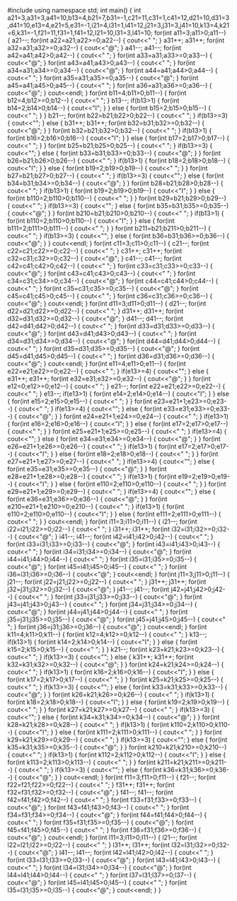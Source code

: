 #include <iostream>
using namespace std;
int main()
{
	int a21=3,a31=3,a41=10,b13=4,b21=7,b31=-1,c21=11,c31=1,c41=12,d21=10,d31=3,d41=10,e13=4,e21=5,e31=-1,i21=4,i31=1,i41=12,j21=3,j31=3,j41=10,k13=4,k21=6,k31=-1,f21=11,f31=1,f41=12,l21=10,l31=3,l41=10;
	for(int a11=3;a11>0;a11--)
	{
		a21--;
		for(int a22=a21;a22>=0;a22--)
		{
			cout<<" ";
		}
		a31++;
		a31++;
		for(int a32=a31;a32>=0;a32--)
		{
			cout<<"@";
		}
		a41--;
		a41--;
		for(int a42=a41;a42>0;a42--)
		{
			cout<<" ";
		}
		for(int a33=a31;a33>=0;a33--)
		{
			cout<<"@";
		}
		for(int a43=a41;a43>0;a43--)
		{
			cout<<" ";
		}
		for(int a34=a31;a34>=0;a34--)
		{
			cout<<"@";
		}
		for(int a44=a41;a44>0;a44--)
		{
			cout<<" ";
		}
		for(int a35=a31;a35>=0;a35--)
		{
			cout<<"@";
		}
		for(int a45=a41;a45>0;a45--)
		{
			cout<<" ";
		}
		for(int a36=a31;a36>=0;a36--)
		{
			cout<<"@";
		}
		cout<<endl;
	}
	for(int b11=4;b11>0;b11--)
	{
		for(int b12=4;b12>=0;b12--)
		{
			cout<<" ";
		}
		b13--;
		if(b13>1)
		{
			for(int b14=2;b14>0;b14--)
			{
				cout<<"I";
			}
		}
		else
		{
			for(int b15=2;b15>0;b15--)
			{
				cout<<" ";
			}
		}
		b21--;
		for(int b22=b21;b22>0;b22--)
		{
			cout<<" ";
		}
		if(b13>=3)
		{
			cout<<"";
		}
		else
		{
			b31++;
			b31++;
			for(int b32=b31;b32>=0;b32--)
			{
				cout<<"@";
			}
		}
		for(int b32=b21;b32>0;b32--)
		{
			cout<<" ";
		}
		if(b13>1)
		{
			for(int b16=2;b16>0;b16--)
			{
				cout<<"I";
			}
		}
		else
		{
			for(int b17=2;b17>0;b17--)
			{
				cout<<" ";
			}
		}
		for(int b25=b21;b25>0;b25--)
		{
			cout<<" ";
		}
		if(b13>=3)
		{
			cout<<"";
		}
		else
		{
			for(int b33=b31;b33>=0;b33--)
			{
				cout<<"@";
			}
		}
		for(int b26=b21;b26>0;b26--)
		{
			cout<<" ";
		}
		if(b13>1)
		{
			for(int b18=2;b18>0;b18--)
			{
				cout<<"I";
			}
		}
		else
		{
			for(int b19=2;b19>0;b19--)
			{
				cout<<" ";
			}
		}
		for(int b27=b21;b27>0;b27--)
		{
			cout<<" ";
		}
		if(b13>=3)
		{
			cout<<"";
		}
		else
		{
			for(int b34=b31;b34>=0;b34--)
			{
				cout<<"@";
			}
		}
		for(int b28=b21;b28>0;b28--)
		{
			cout<<" ";
		}
		if(b13>1)
		{
			for(int b19=2;b19>0;b19--)
			{
				cout<<"I";
			}
		}
		else
		{
			for(int b110=2;b110>0;b110--)
			{
				cout<<" ";
			}
		}
		for(int b29=b21;b29>0;b29--)
		{
			cout<<" ";
		}
		if(b13>=3)
		{
			cout<<"";
		}
		else
		{
			for(int b35=b31;b35>=0;b35--)
			{
				cout<<"@";
			}
		}
		for(int b210=b21;b210>0;b210--)
		{
			cout<<" ";
		}
		if(b13>1)
		{
			for(int b110=2;b110>0;b110--)
			{
				cout<<"I";
			}
		}
		else
		{
			for(int b111=2;b111>0;b111--)
			{
				cout<<" ";
			}
		}
		for(int b211=b21;b211>0;b211--)
		{
			cout<<" ";
		}
		if(b13>=3)
		{
			cout<<"";
		}
		else
		{
			for(int b36=b31;b36>=0;b36--)
			{
				cout<<"@";
			}
		}
		cout<<endl;
	}
	for(int c11=3;c11>0;c11--)
	{
		c21--;
		for(int c22=c21;c22>=0;c22--)
		{
			cout<<" ";
		}
		c31++;
		c31++;
		for(int c32=c31;c32>=0;c32--)
		{
			cout<<"@";
		}
		c41--;
		c41--;
		for(int c42=c41;c42>0;c42--)
		{
			cout<<" ";
		}
		for(int c33=c31;c33>=0;c33--)
		{
			cout<<"@";
		}
		for(int c43=c41;c43>0;c43--)
		{
			cout<<" ";
		}
		for(int c34=c31;c34>=0;c34--)
		{
			cout<<"@";
		}
		for(int c44=c41;c44>0;c44--)
		{
			cout<<" ";
		}
		for(int c35=c31;c35>=0;c35--)
		{
			cout<<"@";
		}
		for(int c45=c41;c45>0;c45--)
		{
			cout<<" ";
		}
		for(int c36=c31;c36>=0;c36--)
		{
			cout<<"@";
		}
		cout<<endl;
	}
	for(int d11=3;d11>0;d11--)
	{
		d21--;
		for(int d22=d21;d22>=0;d22--)
		{
			cout<<" ";
		}
		d31++;
		d31++;
		for(int d32=d31;d32>=0;d32--)
		{
			cout<<"@";
		}
		d41--;
		d41--;
		for(int d42=d41;d42>0;d42--)
		{
			cout<<" ";
		}
		for(int d33=d31;d33>=0;d33--)
		{
			cout<<"@";
		}
		for(int d43=d41;d43>0;d43--)
		{
			cout<<" ";
		}
		for(int d34=d31;d34>=0;d34--)
		{
			cout<<"@";
		}
		for(int d44=d41;d44>0;d44--)
		{
			cout<<" ";
		}
		for(int d35=d31;d35>=0;d35--)
		{
			cout<<"@";
		}
		for(int d45=d41;d45>0;d45--)
		{
			cout<<" ";
		}
		for(int d36=d31;d36>=0;d36--)
		{
			cout<<"@";
		}
		cout<<endl;
	}
	for(int e11=4;e11>0;e11--)
	{
		for(int e22=e21;e22>=0;e22--)
		{
			cout<<" ";
		}
		if(e13>=4)
		{
			cout<<"";
		}
		else
		{
			e31++;
			e31++;
			for(int e32=e31;e32>=0;e32--)
			{
				cout<<"@";
			}
		}
		for(int e12=0;e12>=0;e12--)
		{
			cout<<" ";
		}
		e21--;
		for(int e22=e21;e22>=0;e22--)
		{
			cout<<" ";
		}
		e13--;
		if(e13>1)
		{
			for(int e14=2;e14>0;e14--)
			{
				cout<<"I";
			}
		}
		else
		{
			for(int e15=2;e15>0;e15--)
			{
				cout<<" ";
			}
		}
		for(int e23=e21+1;e23>=0;e23--)
		{
			cout<<" ";
		}
		if(e13>=4)
		{
			cout<<"";
		}
		else
		{
			for(int e33=e31;e33>=0;e33--)
			{
				cout<<"@";
			}
		}
		for(int e24=e21+1;e24>=0;e24--)
		{
			cout<<" ";
		}
		if(e13>1)
		{
			for(int e16=2;e16>0;e16--)
			{
				cout<<"I";
			}
		}
		else
		{
			for(int e17=2;e17>0;e17--)
			{
				cout<<" ";
			}
		}
		for(int e25=e21+1;e25>=0;e25--)
		{
			cout<<" ";
		}
		if(e13>=4)
		{
			cout<<"";
		}
		else
		{
			for(int e34=e31;e34>=0;e34--)
			{
				cout<<"@";
			}
		}
		for(int e26=e21+1;e26>=0;e26--)
		{
			cout<<" ";
		}
		if(e13>1)
		{
			for(int e17=2;e17>0;e17--)
			{
				cout<<"I";
			}
		}
		else
		{
			for(int e18=2;e18>0;e18--)
			{
				cout<<" ";
			}
		}
		for(int e27=e21+1;e27>=0;e27--)
		{
			cout<<" ";
		}
		if(e13>=4)
		{
			cout<<"";
		}
		else
		{
			for(int e35=e31;e35>=0;e35--)
			{
				cout<<"@";
			}
		}
		for(int e28=e21+1;e28>=0;e28--)
		{
			cout<<" ";
		}
		if(e13>1)
		{
			for(int e19=2;e19>0;e19--)
			{
				cout<<"I";
			}
		}
		else
		{
			for(int e110=2;e110>0;e110--)
			{
				cout<<" ";
			}
		}
		for(int e29=e21+1;e29>=0;e29--)
		{
			cout<<" ";
		}
		if(e13>=4)
		{
			cout<<"";
		}
		else
		{
			for(int e36=e31;e36>=0;e36--)
			{
				cout<<"@";
			}
		}
		for(int e210=e21+1;e210>=0;e210--)
		{
			cout<<" ";
		}
		if(e13>1)
		{
			for(int e110=2;e110>0;e110--)
			{
				cout<<"I";
			}
		}
		else
		{
			for(int e111=2;e111>0;e111--)
			{
				cout<<" ";
			}
		}
		cout<<endl;
	}
	for(int i11=3;i11>0;i11--)
	{
		i21--;
		for(int i22=i21;i22>=0;i22--)
		{
			cout<<" ";
		}
		i31++;
		i31++;
		for(int i32=i31;i32>=0;i32--)
		{
			cout<<"@";
		}
		i41--;
		i41--;
		for(int i42=i41;i42>0;i42--)
		{
			cout<<" ";
		}
		for(int i33=i31;i33>=0;i33--)
		{
			cout<<"@";
		}
		for(int i43=i41;i43>0;i43--)
		{
			cout<<" ";
		}
		for(int i34=i31;i34>=0;i34--)
		{
			cout<<"@";
		}
		for(int i44=i41;i44>0;i44--)
		{
			cout<<" ";
		}
		for(int i35=i31;i35>=0;i35--)
		{
			cout<<"@";
		}
		for(int i45=i41;i45>0;i45--)
		{
			cout<<" ";
		}
		for(int i36=i31;i36>=0;i36--)
		{
			cout<<"@";
		}
		cout<<endl;
	}
	for(int j11=3;j11>0;j11--)
	{
		j21--;
		for(int j22=j21;j22>=0;j22--)
		{
			cout<<" ";
		}
		j31++;
		j31++;
		for(int j32=j31;j32>=0;j32--)
		{
			cout<<"@";
		}
		j41--;
		j41--;
		for(int j42=j41;j42>0;j42--)
		{
			cout<<" ";
		}
		for(int j33=j31;j33>=0;j33--)
		{
			cout<<"@";
		}
		for(int j43=j41;j43>0;j43--)
		{
			cout<<" ";
		}
		for(int j34=j31;j34>=0;j34--)
		{
			cout<<"@";
		}
		for(int j44=j41;j44>0;j44--)
		{
			cout<<" ";
		}
		for(int j35=j31;j35>=0;j35--)
		{
			cout<<"@";
		}
		for(int j45=j41;j45>0;j45--)
		{
			cout<<" ";
		}
		for(int j36=j31;j36>=0;j36--)
		{
			cout<<"@";
		}
		cout<<endl;
	}
	for(int k11=4;k11>0;k11--)
	{
		for(int k12=4;k12>=0;k12--)
		{
			cout<<" ";
		}
		k13--;
		if(k13>1)
		{
			for(int k14=2;k14>0;k14--)
			{
				cout<<"I";
			}
		}
		else
		{
			for(int k15=2;k15>0;k15--)
			{
				cout<<" ";
			}
		}
		k21--;
		for(int k23=k21;k23>=0;k23--)
		{
			cout<<" ";
		}
		if(k13>=3)
		{
			cout<<"";
		}
		else
		{
			k31++;
			k31++;
			for(int k32=k31;k32>=0;k32--)
			{
				cout<<"@";
			}
		}
		for(int k24=k21;k24>=0;k24--)
		{
			cout<<" ";
		}
		if(k13>1)
		{
			for(int k16=2;k16>0;k16--)
			{
				cout<<"I";
			}
		}
		else
		{
			for(int k17=2;k17>0;k17--)
			{
				cout<<" ";
			}
		}
		for(int k25=k21;k25>=0;k25--)
		{
			cout<<" ";
		}
		if(k13>=3)
		{
			cout<<"";
		}
		else
		{
			for(int k33=k31;k33>=0;k33--)
			{
				cout<<"@";
			}
		}
		for(int k26=k21;k26>=0;k26--)
		{
			cout<<" ";
		}
		if(k13>1)
		{
			for(int k18=2;k18>0;k18--)
			{
				cout<<"I";
			}
		}
		else
		{
			for(int k19=2;k19>0;k19--)
			{
				cout<<" ";
			}
		}
		for(int k27=k21;k27>=0;k27--)
		{
			cout<<" ";
		}
		if(k13>=3)
		{
			cout<<"";
		}
		else
		{
			for(int k34=k31;k34>=0;k34--)
			{
				cout<<"@";
			}
		}
		for(int k28=k21;k28>=0;k28--)
		{
			cout<<" ";
		}
		if(k13>1)
		{
			for(int k110=2;k110>0;k110--)
			{
				cout<<"I";
			}
		}
		else
		{
			for(int k111=2;k111>0;k111--)
			{
				cout<<" ";
			}
		}
		for(int k29=k21;k29>=0;k29--)
		{
			cout<<" ";
		}
		if(k13>=3)
		{
			cout<<"";
		}
		else
		{
			for(int k35=k31;k35>=0;k35--)
			{
				cout<<"@";
			}
		}
		for(int k210=k21;k210>=0;k210--)
		{
			cout<<" ";
		}
		if(k13>1)
		{
			for(int k112=2;k112>0;k112--)
			{
				cout<<"I";
			}
		}
		else
		{
			for(int k113=2;k113>0;k113--)
			{
				cout<<" ";
			}
		}
		for(int k211=k21;k211>=0;k211--)
		{
			cout<<" ";
		}
		if(k13>=3)
		{
			cout<<"";
		}
		else
		{
			for(int k36=k31;k36>=0;k36--)
			{
				cout<<"@";
			}
		}
		cout<<endl;
	}
	for(int f11=3;f11>0;f11--)
	{
		f21--;
		for(int f22=f21;f22>=0;f22--)
		{
			cout<<" ";
		}
		f31++;
		f31++;
		for(int f32=f31;f32>=0;f32--)
		{
			cout<<"@";
		}
		f41--;
		f41--;
		for(int f42=f41;f42>0;f42--)
		{
			cout<<" ";
		}
		for(int f33=f31;f33>=0;f33--)
		{
			cout<<"@";
		}
		for(int f43=f41;f43>0;f43--)
		{
			cout<<" ";
		}
		for(int f34=f31;f34>=0;f34--)
		{
			cout<<"@";
		}
		for(int f44=f41;f44>0;f44--)
		{
			cout<<" ";
		}
		for(int f35=f31;f35>=0;f35--)
		{
			cout<<"@";
		}
		for(int f45=f41;f45>0;f45--)
		{
			cout<<" ";
		}
		for(int f36=f31;f36>=0;f36--)
		{
			cout<<"@";
		}
		cout<<endl;
	}
	for(int l11=3;l11>0;l11--)
	{
		l21--;
		for(int l22=l21;l22>=0;l22--)
		{
			cout<<" ";
		}
		l31++;
		l31++;
		for(int l32=l31;l32>=0;l32--)
		{
			cout<<"@";
		}
		l41--;
		l41--;
		for(int l42=l41;l42>0;l42--)
		{
			cout<<" ";
		}
		for(int l33=l31;l33>=0;l33--)
		{
			cout<<"@";
		}
		for(int l43=l41;l43>0;l43--)
		{
			cout<<" ";
		}
		for(int l34=l31;l34>=0;l34--)
		{
			cout<<"@";
		}
		for(int l44=l41;l44>0;l44--)
		{
			cout<<" ";
		}
		for(int l37=l31;l37>=0;l37--)
		{
			cout<<"@";
		}
		for(int l45=l41;l45>0;l45--)
		{
			cout<<" ";
		}
		for(int l35=l31;l35>=0;l35--)
		{
			cout<<"@";
		}
		cout<<endl;
	}
}
